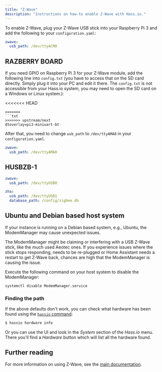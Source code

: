 ```yaml
---
title: "Z-Wave"
description: "Instructions on how-to enable Z-Wave with Hass.io."
---
```


To enable Z-Wave, plug your Z-Wave USB stick into your Raspberry Pi 3 and add the following to your `configuration.yaml`:

```yaml
zwave:
  usb_path: /dev/ttyACM0
```

## RAZBERRY BOARD

If you need GPIO on Raspberry Pi 3 for your Z-Wave module, add the following line into `config.txt` (you have to access that on the SD card directly. Simply plug it into your PC and edit it there. The `config.txt` is not accessible from your Hass.io system, you may need to open the SD card on a Windows or Linux system.):

<<<<<<< HEAD
```
=======
```txt
>>>>>>> upstream/next
dtoverlay=pi3-miniuart-bt
```

After that, you need to change `usb_path` to `/dev/ttyAMA0` in your `configuration.yaml`.

```yaml
zwave:
  usb_path: /dev/ttyAMA0
```

## HUSBZB-1

```yaml
zwave:
  usb_path: /dev/ttyUSB0

zha:
  usb_path: /dev/ttyUSB1
  database_path: /config/zigbee.db
```

## Ubuntu and Debian based host system

If your instance is running on a Debian based system, e.g., Ubuntu, the ModemManager may cause unexpected issues.

The ModemManager might be claiming or interfering with a USB Z-Wave stick, like the much used Aeotec ones. If you experience issues where the stick stops responding, needs to be re-plugged or Home Assistant needs a restart to get Z-Wave back, chances are high that the ModemManager is causing the issue.

Execute the following command on your host system to disable the ModemManager:

```bash
systemctl disable ModemManager.service
```

### Finding the path

If the above defaults don't work, you can check what hardware has been found using the [`hassio` command](/hassio/commandline/#hardware):

```bash
$ hassio hardware info
```

Or you can use the UI and look in the *System* section of the *Hass.io* menu. There you'll find a *Hardware* button which will list all the hardware found.

## Further reading

For more information on using Z-Wave, see the [main documentation](/docs/z-wave/).
